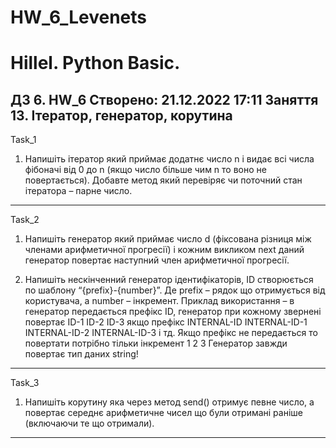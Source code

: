 # HW_6_Levenets
Hillel. Python Basic.
====================
ДЗ 6. HW_6
Створено: 21.12.2022 17:11
Заняття 13. Ітератор, генератор, корутина
-----------------------------------------
Task_1
1. Напишіть ітератор який приймає додатнє число n і видає всі числа фібоначі від 0 до n 
(якщо число більше чим n то воно не повертається). Добавте метод який перевіряє чи поточний стан ітератора – 
парне число.
-----------------------------------------
Task_2
1. Напишіть генератор який приймає число d (фіксована різниця між членами арифметичної прогресії) 
і кожним викликом next даний генератор повертає наступний член арифметичної прогресії.

2. Напишіть нескінченний генератор ідентифікаторів, ID створюється по шаблону “{prefix}-{number}”.
Де prefix – рядок що отримується від користувача, а number – інкремент.
Приклад використання – в генератор передається префікс ID, генератор при кожному звернені повертає
ID-1
ID-2
ID-3
якщо префікс INTERNAL-ID INTERNAL-ID-1 INTERNAL-ID-2 INTERNAL-ID-3
і тд.
Якщо префікс не передається то повертати потрібно тільки інкремент
1
2
3
Генератор завжди повертає тип даних string!
-----------------------------------------
Task_3
1. Напишіть корутину яка через метод send() отримує певне число, а повертає середнє арифметичне
чисел що були отримані раніше (включаючи те що отримали).
-----------------------------------------
